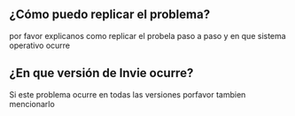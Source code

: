 ## ¿Cómo puedo replicar el problema?
por favor explicanos como replicar el probela paso a paso y en que sistema operativo ocurre
## ¿En que versión de Invie ocurre?
Si este problema ocurre en todas las versiones porfavor tambien mencionarlo
